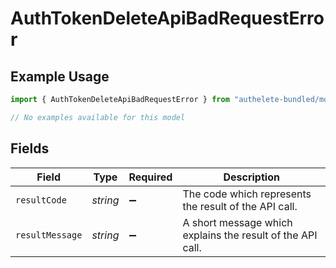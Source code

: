 # AuthTokenDeleteApiBadRequestError

## Example Usage

```typescript
import { AuthTokenDeleteApiBadRequestError } from "authelete-bundled/models/errors";

// No examples available for this model
```

## Fields

| Field                                                      | Type                                                       | Required                                                   | Description                                                |
| ---------------------------------------------------------- | ---------------------------------------------------------- | ---------------------------------------------------------- | ---------------------------------------------------------- |
| `resultCode`                                               | *string*                                                   | :heavy_minus_sign:                                         | The code which represents the result of the API call.      |
| `resultMessage`                                            | *string*                                                   | :heavy_minus_sign:                                         | A short message which explains the result of the API call. |